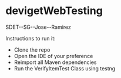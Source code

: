 # devigetWebTesting
SDET--SG--Jose--Ramirez


Instructions to run it:

* Clone the repo 
* Open the IDE of your preference
* Reimport all Maven dependencies
* Run the VerifyItemTest Class using testng
